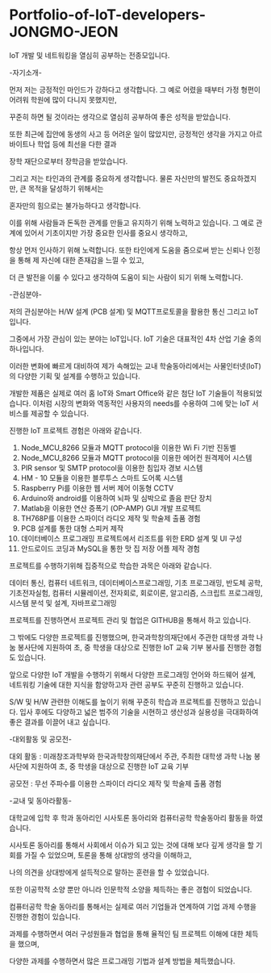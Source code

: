 # Portfolio-of-IoT-developers-JONGMO-JEON
IoT 개발 및 네트워킹을 열심히 공부하는 전종모입니다.

-자기소개-

먼저 저는 긍정적인 마인드가 강하다고 생각합니다. 그 예로 어렸을 때부터 가정 형편이 어려워 학원에 많이 다니지 못했지만, 

꾸준히 하면 될 것이라는 생각으로 열심히 공부하여 좋은 성적을 받았습니다.

또한 최근에 집안에 동생의 사고 등 어려운 일이 많았지만, 긍정적인 생각을 가지고 아르바이트나 학업 등에 최선을 다한 결과 

장학 재단으로부터 장학금을 받았습니다. 

그리고 저는 타인과의 관계를 중요하게 생각합니다. 물론 자신만의 발전도 중요하겠지만, 큰 목적을 달성하기 위해서는 

혼자만의 힘으로는 불가능하다고 생각합니다. 

이를 위해 사람들과 돈독한 관계를 만들고 유지하기 위해 노력하고 있습니다. 그 예로 관계에 있어서 기초이지만 가장 중요한 인사를 중요시 생각하고, 

항상 먼저 인사하기 위해 노력합니다. 또한 타인에게 도움을 줌으로써 받는 신뢰나 인정을 통해 제 자신에 대한 존재감을 느낄 수 있고, 

더 큰 발전을 이룰 수 있다고 생각하여 도움이 되는 사람이 되기 위해 노력합니다.





-관심분야-

저의 관심분야는 H/W 설계 (PCB 설계) 및 MQTT프로토콜을 활용한 통신 그리고 IoT입니다. 

그중에서 가장 관심이 있는 분야는 IoT입니다. IoT 기술은 대표적인 4차 산업 기술 중의 하나입니다. 

이러한 변화에 빠르게 대비하여 제가 속해있는 교내 학술동아리에서는 사물인터넷(IoT)의 다양한 기획 및 설계를 수행하고 있습니다. 

개발한 제품은 실제로 여러 홈 IoT와 Smart Office와 같은 첨단 IoT 기술들이 적용되었습니다. 이처럼 시장의 변화와 역동적인 사용자의 needs를 수용하여 그에 맞는 IoT 서비스를 제공할 수 있습니다.

진행한 IoT 프로젝트 경험은 아래와 같습니다.

1. Node_MCU_8266 모듈과 MQTT protocol을 이용한 Wi Fi 기반 진동벨
2. Node_MCU_8266 모듈과 MQTT protocol을 이용한 에어컨 원격제어 시스템
3. PIR sensor 및 SMTP protocol을 이용한 침입자 경보 시스템
4. HM - 10 모듈을 이용한 블루투스 스마트 도어록 시스템
5. Raspberry Pi를 이용한 웹 서버 제어 이동형 CCTV
6. Arduino와 android를 이용하여 뇌파 및 심박으로 졸음 판단 장치
7. Matlab을 이용한 연산 증폭기 (OP-AMP) GUI 개발 프로젝트
8. TH768P를 이용한 스파이더 라디오 제작 및 학술제 출품 경험
9. PCB 설계를 통한 대형 스피커 제작
10. 데이터베이스 프로그래밍 프로젝트에서 리조트를 위한 ERD 설계 및 UI 구성
11. 안드로이드 코딩과 MySQL을 통한 맛 집 저장 어플 제작 경험

프로젝트를 수행하기위해 집중적으로 학습한 과목은 아래와 같습니다.

데이터 통신, 컴퓨터 네트워크, 데이터베이스프로그래밍, 기초 프로그래밍, 
반도체 공학, 기초전자실험, 컴퓨터 시뮬레이션, 전자회로, 회로이론, 알고리즘, 
스크립트 프로그래밍, 시스템 분석 및 설계, 자바프로그래밍

프로젝트를 진행하면서 프로젝트 관리 및 협업은 GITHUB을 통해서 하고 있습니다.

그 밖에도 다양한 프로젝트를 진행했으며, 한국과학창의재단에서 주관한 대학생 과학 나눔 봉사단에 지원하여 초, 중 학생을 대상으로 진행한 IoT 교육 기부 봉사를 진행한 경험도 있습니다.

앞으로 다양한 IoT 개발을 수행하기 위해서 다양한 프로그래밍 언어와 하드웨어 설계, 네트워킹 기술에 대한 지식을 함양하고자 관련 공부도 꾸준히 진행하고 있습니다.

S/W 및 H/W 관련한 이해도를 높이기 위해 꾸준히 학습과 프로젝트를 진행하고 있습니다. 입사 후에도 다양하고 넓은 범주의 기술을 시현하고 생산성과 실용성을 극대화하여 좋은 결과를 이끌어 내고 싶습니다.





-대외활동 및 공모전-

대외 활동 : 미래창조과학부와 한국과학창의재단에서 주관, 주최한 대학생 과학 나눔 봉사단에 지원하여 초, 중 학생을 대상으로 진행한 IoT 교육 기부

공모전 : 무선 주파수를 이용한 스파이더 라디오 제작 및 학술제 출품 경험





-교내 및 동아라활동-

대학교에 입학 후 학과 동아리인 시사토론 동아리와 컴퓨터공학 학술동아리 활동을 하였습니다. 

시사토론 동아리를 통해서 사회에서 이슈가 되고 있는 것에 대해 보다 깊게 생각을 할 기회를 가질 수 있었으며, 토론을 통해 상대방의 생각을 이해하고, 

나의 의견을 상대방에게 설득적으로 말하는 훈련을 할 수 있었습니다. 

또한 이공학적 소양 뿐만 아니라 인문학적 소양을 체득하는 좋은 경험이 되었습니다.

컴퓨터공학 학술 동아리를 통해서는 실제로 여러 기업들과 연계하여 기업 과제 수행을 진행한 경험이 있습니다. 

과제를 수행하면서 여러 구성원들과 협업을 통해 율적인 팀 프로젝트 이해에 대한 체득을 했으며,

다양한 과제를 수행하면서 많은 프로그래밍 기법과 설계 방법을 체득했습니다.
